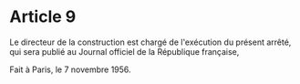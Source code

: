 # Article 9

Le directeur de la construction est chargé de l'exécution du présent arrêté, qui sera publié au Journal officiel de la République française,

Fait à Paris, le 7 novembre 1956.
